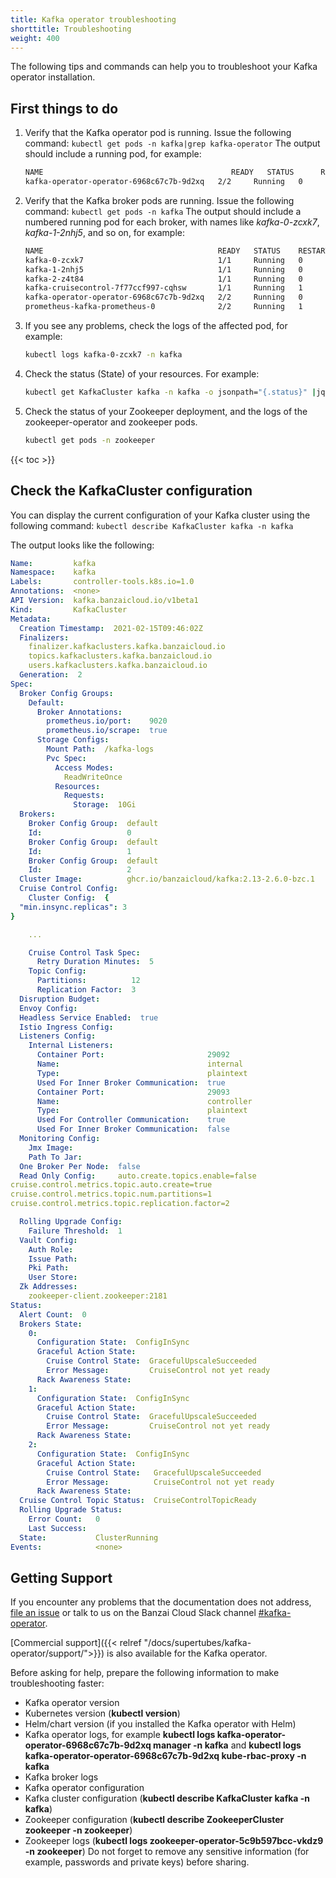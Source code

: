 ```yaml
---
title: Kafka operator troubleshooting
shorttitle: Troubleshooting
weight: 400
---
```


The following tips and commands can help you to troubleshoot your Kafka operator installation.

## First things to do

1. Verify that the Kafka operator pod is running. Issue the following command: `kubectl get pods -n kafka|grep kafka-operator`
    The output should include a running pod, for example:

    ```bash
    NAME                                          READY   STATUS      RESTARTS   AGE
    kafka-operator-operator-6968c67c7b-9d2xq   2/2     Running   0          10m
    ```

1. Verify that the Kafka broker pods are running. Issue the following command: `kubectl get pods -n kafka`
    The output should include a numbered running pod for each broker, with names like *kafka-0-zcxk7*, *kafka-1-2nhj5*, and so on, for example:

    ```bash
    NAME                                       READY   STATUS    RESTARTS   AGE
    kafka-0-zcxk7                              1/1     Running   0          3h16m
    kafka-1-2nhj5                              1/1     Running   0          3h15m
    kafka-2-z4t84                              1/1     Running   0          3h15m
    kafka-cruisecontrol-7f77ccf997-cqhsw       1/1     Running   1          3h15m
    kafka-operator-operator-6968c67c7b-9d2xq   2/2     Running   0          3h17m
    prometheus-kafka-prometheus-0              2/2     Running   1          3h16m
    ```

1. If you see any problems, check the logs of the affected pod, for example:

    ```bash
    kubectl logs kafka-0-zcxk7 -n kafka
    ```

1. Check the status (State) of your resources. For example:

    ```bash
    kubectl get KafkaCluster kafka -n kafka -o jsonpath="{.status}" |jq
    ```

1. Check the status of your Zookeeper deployment, and the logs of the zookeeper-operator and zookeeper pods.

    ```bash
    kubectl get pods -n zookeeper
    ```

{{< toc >}}

## Check the KafkaCluster configuration

You can display the current configuration of your Kafka cluster using the following command:
`kubectl describe KafkaCluster kafka -n kafka`

The output looks like the following:

```yaml
Name:         kafka
Namespace:    kafka
Labels:       controller-tools.k8s.io=1.0
Annotations:  <none>
API Version:  kafka.banzaicloud.io/v1beta1
Kind:         KafkaCluster
Metadata:
  Creation Timestamp:  2021-02-15T09:46:02Z
  Finalizers:
    finalizer.kafkaclusters.kafka.banzaicloud.io
    topics.kafkaclusters.kafka.banzaicloud.io
    users.kafkaclusters.kafka.banzaicloud.io
  Generation:  2
Spec:
  Broker Config Groups:
    Default:
      Broker Annotations:
        prometheus.io/port:    9020
        prometheus.io/scrape:  true
      Storage Configs:
        Mount Path:  /kafka-logs
        Pvc Spec:
          Access Modes:
            ReadWriteOnce
          Resources:
            Requests:
              Storage:  10Gi
  Brokers:
    Broker Config Group:  default
    Id:                   0
    Broker Config Group:  default
    Id:                   1
    Broker Config Group:  default
    Id:                   2
  Cluster Image:          ghcr.io/banzaicloud/kafka:2.13-2.6.0-bzc.1
  Cruise Control Config:
    Cluster Config:  {
  "min.insync.replicas": 3
}

    ...

    Cruise Control Task Spec:
      Retry Duration Minutes:  5
    Topic Config:
      Partitions:          12
      Replication Factor:  3
  Disruption Budget:
  Envoy Config:
  Headless Service Enabled:  true
  Istio Ingress Config:
  Listeners Config:
    Internal Listeners:
      Container Port:                       29092
      Name:                                 internal
      Type:                                 plaintext
      Used For Inner Broker Communication:  true
      Container Port:                       29093
      Name:                                 controller
      Type:                                 plaintext
      Used For Controller Communication:    true
      Used For Inner Broker Communication:  false
  Monitoring Config:
    Jmx Image:          
    Path To Jar:        
  One Broker Per Node:  false
  Read Only Config:     auto.create.topics.enable=false
cruise.control.metrics.topic.auto.create=true
cruise.control.metrics.topic.num.partitions=1
cruise.control.metrics.topic.replication.factor=2

  Rolling Upgrade Config:
    Failure Threshold:  1
  Vault Config:
    Auth Role:   
    Issue Path:  
    Pki Path:    
    User Store:  
  Zk Addresses:
    zookeeper-client.zookeeper:2181
Status:
  Alert Count:  0
  Brokers State:
    0:
      Configuration State:  ConfigInSync
      Graceful Action State:
        Cruise Control State:  GracefulUpscaleSucceeded
        Error Message:         CruiseControl not yet ready
      Rack Awareness State:    
    1:
      Configuration State:  ConfigInSync
      Graceful Action State:
        Cruise Control State:  GracefulUpscaleSucceeded
        Error Message:         CruiseControl not yet ready
      Rack Awareness State:    
    2:
      Configuration State:  ConfigInSync
      Graceful Action State:
        Cruise Control State:   GracefulUpscaleSucceeded
        Error Message:          CruiseControl not yet ready
      Rack Awareness State:     
  Cruise Control Topic Status:  CruiseControlTopicReady
  Rolling Upgrade Status:
    Error Count:   0
    Last Success:  
  State:           ClusterRunning
Events:            <none>
```

## Getting Support

If you encounter any problems that the documentation does not address, [file an issue](https://github.com/banzaicloud/kafka-operator/issues) or talk to us on the Banzai Cloud Slack channel [#kafka-operator](https://slack.banzaicloud.io/).

[Commercial support]({{< relref "/docs/supertubes/kafka-operator/support/">}}) is also available for the Kafka operator.

Before asking for help, prepare the following information to make troubleshooting faster:

- Kafka operator version
- Kubernetes version (**kubectl version**)
- Helm/chart version (if you installed the Kafka operator with Helm)
- Kafka operator logs, for example **kubectl logs kafka-operator-operator-6968c67c7b-9d2xq manager -n kafka** and **kubectl logs kafka-operator-operator-6968c67c7b-9d2xq kube-rbac-proxy -n kafka**
- Kafka broker logs
- Kafka operator configuration
- Kafka cluster configuration (**kubectl describe KafkaCluster kafka -n kafka**)
- Zookeeper configuration (**kubectl describe ZookeeperCluster zookeeper -n zookeeper**)
- Zookeeper logs (**kubectl logs zookeeper-operator-5c9b597bcc-vkdz9 -n zookeeper**)
Do not forget to remove any sensitive information (for example, passwords and private keys) before sharing.